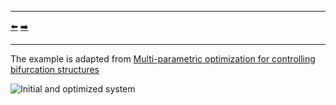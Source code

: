 ***
[⬅️](../016/README.md "Previous example")
[➡️](../018/README.md "Next example")
***

The example is adapted from [Multi-parametric optimization for controlling bifurcation structures](http://dx.doi.org/10.13140/RG.2.2.13866.18887)

![Initial and optimized system](HBM.png)
